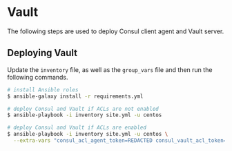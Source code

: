 # Vault
The following steps are used to deploy Consul client agent and Vault server.

## Deploying Vault
Update the `inventory` file, as well as the `group_vars` file and then run the following commands.
```bash
# install Ansible roles
$ ansible-galaxy install -r requirements.yml

# deploy Consul and Vault if ACLs are not enabled
$ ansible-playbook -i inventory site.yml -u centos

# deploy Consul and Vault if ACLs are enabled
$ ansible-playbook -i inventory site.yml -u centos \
  --extra-vars "consul_acl_agent_token=REDACTED consul_vault_acl_token=REDACTED"
```